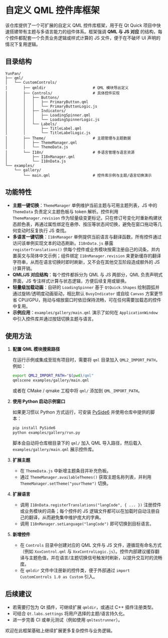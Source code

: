 # 自定义 QML 控件库框架

该仓库提供了一个可扩展的自定义 QML 控件库框架，用于在 Qt Quick 项目中快速搭建带有主题与多语言能力的组件体系。框架强调 **QML 与 JS 对应** 的结构，每个控件都配套一个负责业务逻辑或样式计算的 JS 文件，便于在不破坏 UI 声明的情况下复用逻辑。

## 目录结构

```
YunPan/
├── qml/
│   └── CustomControls/
│       ├── qmldir                     # QML 模块导出定义
│       ├── Controls/                  # 具体控件实现
│       │   ├── Buttons/
│       │   │   ├── PrimaryButton.qml
│       │   │   └── PrimaryButtonLogic.js
│       │   ├── Indicators/
│       │   │   ├── LoadingSpinner.qml
│       │   │   └── LoadingSpinnerLogic.js
│       │   └── Labels/
│       │       ├── TitleLabel.qml
│       │       └── TitleLabelLogic.js
│       ├── Theme/                     # 主题管理与主题数据
│       │   ├── ThemeManager.qml
│       │   └── ThemeData.js
│       └── I18n/                      # 多语言管理与语言资源
│           ├── I18nManager.qml
│           └── I18nData.js
└── examples/
    └── gallery/
        └── main.qml                   # 控件库示例与主题/语言切换演示
```

## 功能特性

- **主题一键切换**：`ThemeManager` 单例维护当前主题与可用主题列表，JS 中的 `ThemeData` 负责定义主题色板与 token 解析。控件利用 `ThemeManager.revision` 作为轻量级变更标记，只在修订号变化时重新构建状态颜色表，再通过属性绑定在悬停、按压等状态间切换，避免在窗口拖动等几何变动时反复执行 JS 查找。
- **多语言一键切换**：`I18nManager` 单例提供当前语言与翻译函数，所有控件通过访问该单例实现文本的动态刷新。`I18nData.js` 暴露 `registerTranslations()` 供每个控件或业务模块按需注册自己的词条，并内置英文与简体中文示例；组件绑定 `I18nManager.revision` 来更新缓存的翻译字符串，从而在语言切换时即时刷新，又不会在其他交互阶段造成额外的 JS 计算开销。
- **QML/JS 对应结构**：每个控件都拆分为 QML 与 JS 两部分，QML 负责声明式界面，JS 专注样式计算与状态逻辑，方便后续复用或替换。
- **轻量级加载动画**：自研的 `LoadingSpinner` 基于 `QtQuick.Shapes` 绘制圆弧并通过旋转/透明度动画驱动，相比默认 `BusyIndicator` 或自绘 `Canvas` 方案更节省 CPU/GPU，拖动与缩放窗口时依旧保持流畅，可在任何需要加载态的控件中复用。
- **示例应用**：`examples/gallery/main.qml` 演示了如何在 `ApplicationWindow` 中引入控件库并通过按钮切换主题与语言。

## 使用方法

1. **配置 QML 模块搜索路径**

   在运行示例或集成至现有项目时，需要将 `qml` 目录加入 `QML2_IMPORT_PATH`，例如：

   ```bash
   export QML2_IMPORT_PATH="$(pwd)/qml"
   qmlscene examples/gallery/main.qml
   ```

   或者在 CMake / qmake 工程中将 `qml/` 添加到 `QML_IMPORT_PATH`。

2. **使用 Python 启动示例窗口**

   如果更习惯以 Python 方式运行，可安装 [PySide6](https://doc.qt.io/qtforpython/) 并使用仓库中提供的脚本：

   ```bash
   pip install PySide6
   python examples/gallery/run.py
   ```

   脚本会自动将仓库根目录下的 `qml/` 加入 QML 导入路径，然后载入 `examples/gallery/main.qml` 展示控件库。

3. **扩展主题**

   - 在 `ThemeData.js` 中新增主题条目并补充色板。
   - 通过 `ThemeManager.availableThemes()` 获取主题名称列表，并利用 `ThemeManager.setTheme("yourTheme")` 切换。

4. **扩展语言**

   - 调用 `I18nData.registerTranslations("langCode", { ... })` 注册控件或业务模块的词条；每个控件的 JS 逻辑文件都可以在加载时自动注册自己的翻译，从而避免集中维护庞大的字典。
   - 调用 `I18nManager.setLanguage("langCode")` 即可切换到目标语言。

5. **新增控件**

   - 在 `Controls` 目录中创建对应的 QML 文件与 JS 文件，遵循现有命名方式（例如 `XxxControl.qml` 与 `XxxControlLogic.js`）。控件内部建议缓存翻译与主题色值，并在语言/主题切换信号触发时刷新，以提升交互时的流畅度。
   - 在 `qmldir` 文件中注册新的控件类，便于外部通过 `import CustomControls 1.0 as Custom` 引入。

## 后续建议

- 若需要打包为 Qt 插件，可继续扩展 `qmldir`，或通过 C++ 插件注册类型。
- 可结合 `Qt.labs.settings` 将用户选择的主题/语言持久化。
- 进一步完善 CI 或单元测试（例如使用 `qmltestrunner`）。

欢迎在此框架基础上继续扩展更多复杂控件与业务逻辑。
